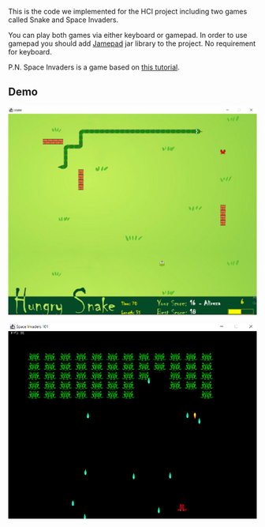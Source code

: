 This is the code we implemented for the HCI project including two games called Snake and Space Invaders.

You can play both games via either keyboard or gamepad. In order to use gamepad you should add [Jamepad](https://github.com/williamahartman/Jamepad) jar library to the project. No requirement for keyboard.

P.N. Space Invaders is a game based on [this tutorial](http://www.cokeandcode.com/info/tut2d.html).


Demo
--------
![Alt Text](src/demo/Snake.png)

![Alt Text](src/demo/SpaceInvaders.png)